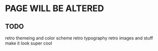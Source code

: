 # PAGE WILL BE ALTERED

## TODO

retro themeing and color scheme
retro typography
retro images and stuff
make it look super cool
